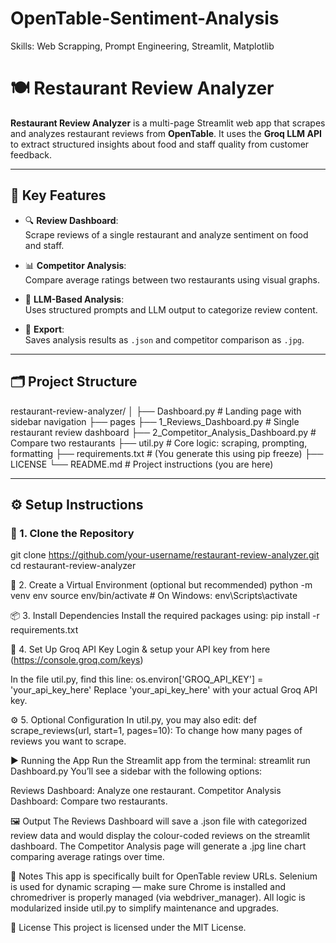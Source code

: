 # OpenTable-Sentiment-Analysis
Skills: Web Scrapping, Prompt Engineering, Streamlit, Matplotlib

# 🍽️ Restaurant Review Analyzer

**Restaurant Review Analyzer** is a multi-page Streamlit web app that scrapes and analyzes restaurant reviews from **OpenTable**. It uses the **Groq LLM API** to extract structured insights about food and staff quality from customer feedback.

---

## 🧠 Key Features

- 🔍 **Review Dashboard**:  
  Scrape reviews of a single restaurant and analyze sentiment on food and staff.
  
- 📊 **Competitor Analysis**:  
  Compare average ratings between two restaurants using visual graphs.

- 🎯 **LLM-Based Analysis**:  
  Uses structured prompts and LLM output to categorize review content.

- 🧾 **Export**:  
  Saves analysis results as `.json` and competitor comparison as `.jpg`.

---

## 🗂️ Project Structure

restaurant-review-analyzer/
│
├── Dashboard.py # Landing page with sidebar navigation
├── pages
    ├── 1_Reviews_Dashboard.py # Single restaurant review dashboard
    ├── 2_Competitor_Analysis_Dashboard.py # Compare two restaurants
├── util.py # Core logic: scraping, prompting, formatting
├── requirements.txt # (You generate this using pip freeze)
├── LICENSE
└── README.md # Project instructions (you are here)

---

## ⚙️ Setup Instructions

### 🔁 1. Clone the Repository

git clone https://github.com/your-username/restaurant-review-analyzer.git
cd restaurant-review-analyzer

🧪 2. Create a Virtual Environment (optional but recommended)
python -m venv env
source env/bin/activate  # On Windows: env\Scripts\activate

📦 3. Install Dependencies
Install the required packages using:
pip install -r requirements.txt

🔑 4. Set Up Groq API Key
Login & setup your API key from here (https://console.groq.com/keys)

In the file util.py, find this line:
os.environ['GROQ_API_KEY'] = 'your_api_key_here'
Replace 'your_api_key_here' with your actual Groq API key.

⚙️ 5. Optional Configuration
In util.py, you may also edit:
def scrape_reviews(url, start=1, pages=10):
To change how many pages of reviews you want to scrape.

▶️ Running the App
Run the Streamlit app from the terminal:
streamlit run Dashboard.py
You’ll see a sidebar with the following options:

Reviews Dashboard: Analyze one restaurant.
Competitor Analysis Dashboard: Compare two restaurants.

🖼️ Output
The Reviews Dashboard will save a .json file with categorized review data and would display the colour-coded reviews on the streamlit dashboard.
The Competitor Analysis page will generate a .jpg line chart comparing average ratings over time.

📌 Notes
This app is specifically built for OpenTable review URLs.
Selenium is used for dynamic scraping — make sure Chrome is installed and chromedriver is properly managed (via webdriver_manager).
All logic is modularized inside util.py to simplify maintenance and upgrades.

📄 License
This project is licensed under the MIT License.
